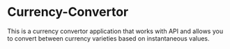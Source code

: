 # Currency-Convertor
This is a currency convertor application that works with API and allows you to convert between currency varieties based on instantaneous values.
